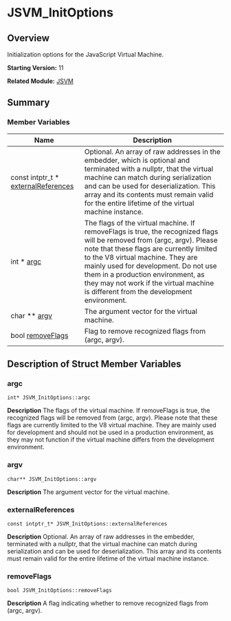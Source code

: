 # JSVM_InitOptions

## Overview

Initialization options for the JavaScript Virtual Machine.

**Starting Version:** 11

**Related Module:** [JSVM](_j_s_v_m.md)

## Summary

### Member Variables

| Name                                                       | Description                                                  |
| ---------------------------------------------------------- | ------------------------------------------------------------ |
| const intptr_t * [externalReferences](#externalreferences) | Optional. An array of raw addresses in the embedder, which is optional and terminated with a nullptr, that the virtual machine can match during serialization and can be used for deserialization. This array and its contents must remain valid for the entire lifetime of the virtual machine instance. |
| int * [argc](#argc)                                        | The flags of the virtual machine. If removeFlags is true, the recognized flags will be removed from (argc, argv). Please note that these flags are currently limited to the V8 virtual machine. They are mainly used for development. Do not use them in a production environment, as they may not work if the virtual machine is different from the development environment. |
| char ** [argv](#argv)                                      | The argument vector for the virtual machine.                 |
| bool [removeFlags](#removeflags)                           | Flag to remove recognized flags from (argc, argv).           |

## Description of Struct Member Variables

### argc

```
int* JSVM_InitOptions::argc
```
**Description**
The flags of the virtual machine. If removeFlags is true, the recognized flags will be removed from (argc, argv). Please note that these flags are currently limited to the V8 virtual machine. They are mainly used for development and should not be used in a production environment, as they may not function if the virtual machine differs from the development environment.

### argv

```
char** JSVM_InitOptions::argv
```
**Description**
The argument vector for the virtual machine.

### externalReferences

```
const intptr_t* JSVM_InitOptions::externalReferences
```
**Description**
Optional. An array of raw addresses in the embedder, terminated with a nullptr, that the virtual machine can match during serialization and can be used for deserialization. This array and its contents must remain valid for the entire lifetime of the virtual machine instance.

### removeFlags

```
bool JSVM_InitOptions::removeFlags
```
**Description**
A flag indicating whether to remove recognized flags from (argc, argv).